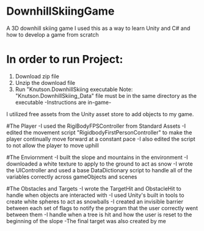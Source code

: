 # DownhillSkiingGame
A 3D downhill skiing game
I used this as a way to learn Unity and C# and how to develop a game from scratch

# In order to run Project:
1. Download zip file
2. Unzip the download file
3. Run "Knutson.DownhillSkiing executable
    Note: "Knutson.DownhillSkiing_Data" file must be in the same directory as the executable
-Instructions are in-game-

I utilized free assets from the Unity asset store to add objects to my game.

#The Player
-I used the RigiBodyFPSController from Standard Assets
-I edited the movement script "RigidbodyFirstPersonController" to make the player continually move forward at a constant pace
-I also edited the script to not allow the player to move uphill

#The Enviornment
-I built the slope and mountains in the environment
-I downloaded a white texture to apply to the ground to act as snow
-I wrote the UIController and used a base DataDictionary script to handle all of the variables correctly across gameObjects and scenes

#The Obstacles and Targets
-I wrote the TargetHit and ObstacleHit to handle when objects are interacted with
-I used Unity's built in tools to create white spheres to act as snowballs
-I created an invisible barrier between each set of flags to notify the program that the user correctly went between them
-I handle when a tree is hit and how the user is reset to the beginning of the slope
-The final target was also created by me
